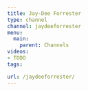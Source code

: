 ```yaml
---
title: Jay-Dee Forrester
type: channel
channel: jaydeeforrester
menu:
  main:
    parent: Channels
videos:
- TODO
tags:

url: /jaydeeforrester/
---
```

